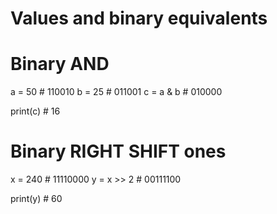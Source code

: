 # Values and binary equivalents

# Binary AND
a = 50     # 110010
b = 25     # 011001
c = a & b  # 010000

print(c)  # 16


# Binary RIGHT SHIFT ones

x = 240     # 11110000
y = x >> 2  # 00111100

print(y) # 60
